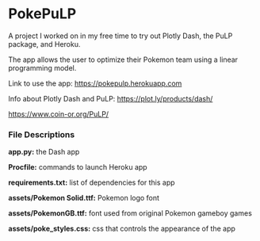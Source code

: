 # PokePuLP

A project I worked on in my free time to try out Plotly Dash, the PuLP package, and Heroku.

The app allows the user to optimize their Pokemon team using a linear programming model. 

Link to use the app: https://pokepulp.herokuapp.com

Info about Plotly Dash and PuLP:
https://plot.ly/products/dash/

https://www.coin-or.org/PuLP/

### File Descriptions

**app.py:** the Dash app

**Procfile:** commands to launch Heroku app

**requirements.txt:** list of dependencies for this app

**assets/Pokemon Solid.ttf:** Pokemon logo font

**assets/PokemonGB.ttf:** font used from original Pokemon gameboy games

**assets/poke_styles.css:** css that controls the appearance of the app
